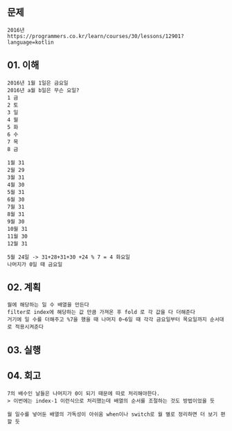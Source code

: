 ## 문제 
    2016년
    https://programmers.co.kr/learn/courses/30/lessons/12901?language=kotlin


## 01. 이해
    2016년 1월 1일은 금요일
    2016년 a월 b일은 무슨 요일?
    1 금
    2 토
    3 일
    4 월
    5 화
    6 수
    7 목
    8 금
    
    1월 31
    2월 29
    3월 31
    4월 30
    5월 31
    6월 30
    7월 31
    8월 31
    9월 30
    10월 31
    11월 30
    12월 31
    
    5월 24일 -> 31+28+31+30 +24 % 7 = 4 화요일
    나머지가 0일 때 금요일

## 02. 계획
    월에 해당하는 일 수 배열을 만든다
    filter로 index에 해당하는 값 만큼 가져온 후 fold 로 각 값을 다 더해준다
    거기에 일 수를 더해주고 %7을 했을 때 나머지 0~6일 때 각각 금요일부터 목요일까지 순서대로 적용시켜준다
    

## 03. 실행

## 04. 회고
    7의 배수인 날들은 나머지가 0이 되기 때문에 따로 처리해야한다. 
    > 이번에는 index-1 이런식으로 처리했는데 배열의 순서를 조절하는 것도 방법이었을 듯
    
    월 일수를 넣어둔 배열의 가독성이 아쉬움 when이나 switch로 월 별로 정리하면 더 보기 편할 듯
